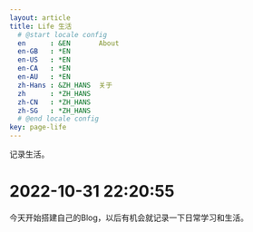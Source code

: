 ```yaml
---
layout: article
title: Life 生活
  # @start locale config
  en      : &EN       About
  en-GB   : *EN
  en-US   : *EN
  en-CA   : *EN
  en-AU   : *EN
  zh-Hans : &ZH_HANS  关于
  zh      : *ZH_HANS
  zh-CN   : *ZH_HANS
  zh-SG   : *ZH_HANS
  # @end locale config
key: page-life
---
```


记录生活。
# 2022-10-31 22:20:55
今天开始搭建自己的Blog，以后有机会就记录一下日常学习和生活。
